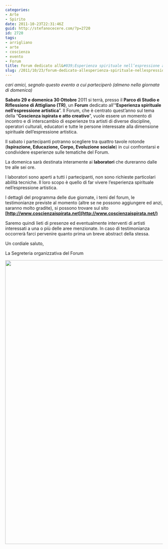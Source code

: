 ```yaml
---
categories:
- Arte
- Spirito
date: 2011-10-23T22:31:46Z
guid: http://stefanocecere.com/?p=2720
id: 2720
tags:
- arrigliano
- arte
- coscienza
- evento
- Forum
title: Forum dedicato all&#039;Esperienza spirituale nell’espressione artistica
slug: /2011/10/23/forum-dedicato-allesperienza-spirituale-nellespressione-artistica/
---
```


_cari amici, segnalo questo evento a cui parteciperò (almeno nella giornata di domenica)_

**Sabato 29 e domenica 30 Ottobre** 2011 si terrà, presso il **Parco di Studio e Riflessione di Attigliano (TR)**, un **Forum** dedicato all’“**Esperienza spirituale nell’espressione artistica**”. Il Forum, che è centrato quest’anno sul tema della “**Coscienza ispirata e atto creativo**”, vuole essere un momento di incontro e di interscambio di esperienze tra artisti di diverse discipline, operatori culturali, educatori e tutte le persone interessate alla dimensione spirituale dell’espressione artistica.

Il sabato i partecipanti potranno scegliere tra quattro tavole rotonde (**Ispirazione, Educazione, Corpo, Evoluzione sociale**) in cui confrontarsi e condividere esperienze sulle tematiche del Forum.

La domenica sarà destinata interamente ai **laboratori** che dureranno dalle tre alle sei ore.

I laboratori sono aperti a tutti i partecipanti, non sono richieste particolari abilità tecniche. Il loro scopo è quello di far vivere l’esperienza spirituale nell’espressione artistica.

I dettagli del programma delle due giornate, i temi del forum, le testimonianze previste al momento (altre se ne possono aggiungere ed anzi, saranno molto gradite), si possono trovare sul sito **[http://www.coscienzaispirata.net](http://www.coscienzaispirata.net/)**

Saremo quindi lieti di presenze ed eventualmente interventi di artisti interessati a una o più delle aree menzionate. In caso di testimonianza occorrerà farci pervenire quanto prima un breve abstract della stessa.

Un cordiale saluto,
  
La Segreteria organizzativa del Forum

<img class="aligncenter size-large wp-image-2721" title="Invito_Forum_Arte" src="http://stefanocecere.com/wp-content/uploads/sites/3/2011/10/Invito_Forum_Arte-724x1024.jpg" alt="" width="640" height="905" srcset="http://stefanocecere.com/wp-content/uploads/sites/3/2011/10/Invito_Forum_Arte-724x1024.jpg 724w, http://stefanocecere.com/wp-content/uploads/sites/3/2011/10/Invito_Forum_Arte-212x300.jpg 212w, http://stefanocecere.com/wp-content/uploads/sites/3/2011/10/Invito_Forum_Arte.jpg 1000w" sizes="(max-width: 640px) 100vw, 640px" />